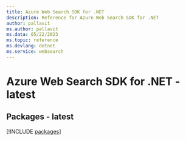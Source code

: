 ```yaml
---
title: Azure Web Search SDK for .NET
description: Reference for Azure Web Search SDK for .NET
author: pallavit
ms.author: pallavit
ms.data: 05/22/2023
ms.topic: reference
ms.devlang: dotnet
ms.service: websearch
---
```

# Azure Web Search SDK for .NET - latest
## Packages - latest
[!INCLUDE [packages](web-search-index.md)]